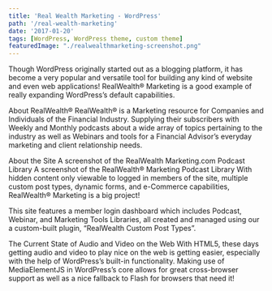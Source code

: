 ```yaml
---
title: 'Real Wealth Marketing - WordPress'
path: '/real-wealth-marketing'
date: '2017-01-20'
tags: [WordPress, WordPress theme, custom theme]
featuredImage: "./realwealthmarketing-screenshot.png"
---
```


Though WordPress originally started out as a blogging platform, it has become a very popular and versatile tool for building any kind of website and even web applications! RealWealth® Marketing is a good example of really expanding WordPress’s default capabilities.

About RealWealth®
RealWealth® is a Marketing resource for Companies and Individuals of the Financial Industry. Supplying their subscribers with Weekly and Monthly podcasts about a wide array of topics pertaining to the industry as well as Webinars and tools for a Financial Advisor’s everyday marketing and client relationship needs.

About the Site
A screenshot of the RealWealth Marketing.com Podcast Library
A screenshot of the RealWealth® Marketing Podcast Library
With hidden content only viewable to logged in members of the site, multiple custom post types, dynamic forms, and e-Commerce capabilities, RealWealth® Marketing is a big project!

This site features a member login dashboard which includes Podcast, Webinar, and Marketing Tools Libraries, all created and managed using our a custom-built plugin, “RealWealth Custom Post Types”.

The Current State of Audio and Video on the Web
With HTML5, these days getting audio and video to play nice on the web is getting easier, especially with the help of WordPress’s built-in functionality. Making use of MediaElementJS in WordPress’s core allows for great cross-browser support as well as a nice fallback to Flash for browsers that need it!
